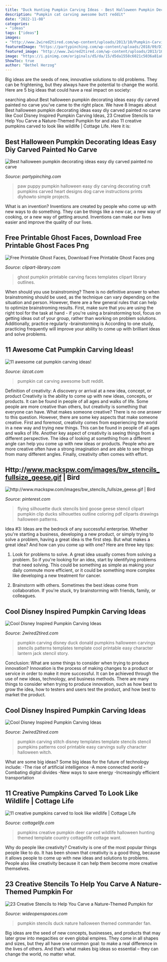 ```yaml
---
title: "Duck Hunting Pumpkin Carving Ideas - Best Halloween Pumpkin Decorating Ideas Easy Diy Carved Painted No Carve"
description: "Pumpkin cat carving awesome butt reddit"
date: "2022-11-08"
categories:
- "ideas"
tags: ["ideas"]
images:
- "http://www.2wired2tired.com/wp-content/uploads/2013/10/Pumpkin-Carving-Template-Stitch.jpg"
featuredImage: "https://partypinching.com/wp-content/uploads/2018/09/DIYHowto-Puppy-Paw-Print-Craft-Ideas-04.jpg"
featured_image: "http://www.2wired2tired.com/wp-content/uploads/2013/10/Pumpkin-Carving-Template-Stitch.jpg"
image: "https://i.pinimg.com/originals/d5/da/15/d5da1558c6021c5036a81a8907216bad.gif"
ShowToc: true
author: "Bethel Herzog"
---
```



Big ideas are the seeds of new, innovative solutions to old problems. They can be frightening, but they always have the potential to change the world. Here are 5 big ideas that could have a real impact on society:

	

		
searching about Best halloween pumpkin decorating ideas easy diy carved painted no carve you've came to the right place. We have 8 Images about Best halloween pumpkin decorating ideas easy diy carved painted no carve like Cool Disney Inspired Pumpkin Carving Ideas, 23 Creative Stencils to Help You Carve a Nature-Themed Pumpkin for and also 11 creative pumpkins carved to look like wildlife | Cottage Life. Here it is:
		
    
## Best Halloween Pumpkin Decorating Ideas Easy Diy Carved Painted No Carve

<img loading=lazy src="https://partypinching.com/wp-content/uploads/2018/09/DIYHowto-Puppy-Paw-Print-Craft-Ideas-04.jpg" onerror="this.onerror=null;this.src='https://tse4.mm.bing.net/th?id=OIP.A1fIK9OnJwUBpnsEu7JDQwHaGo&amp;pid=15.1';" alt="Best halloween pumpkin decorating ideas easy diy carved painted no carve">

_Source: partypinching.com_

>paw puppy pumpkin halloween easy diy carving decorating craft pumpkins carved heart designs dog carve instructions prints diyhowto simple projects. 

	

What is an invention?
Inventions are created by people who come up with new ways to do something. They can be things like a new car, a new way of cooking, or a new way of getting around. Inventions can make our lives easier and improve the quality of our lives.

    
## Free Printable Ghost Faces, Download Free Printable Ghost Faces Png

<img loading=lazy src="http://clipart-library.com/images/8iEjEggia.jpg" onerror="this.onerror=null;this.src='https://tse1.mm.bing.net/th?id=OIP.EywkjLcR5BeI6xTo-XttSQHaJl&amp;pid=15.1';" alt="Free Printable Ghost Faces, Download Free Printable Ghost Faces png">

_Source: clipart-library.com_

>ghost pumpkin printable carving faces templates clipart library outlines. 

	

When should you use brainstroming?
There is no definitive answer to when brainstroming should be used, as the technique can vary depending on the situation and person. However, there are a few general rules that can help to optimize brainstroming results. First, make sure that you are using the right tool for the task at hand - if you're using a brainstorming tool, focus on getting ideas out of your group, rather than working on problem solutions. Additionally, practice regularly -brainstorming is According to one study, practicing frequently will improve your ability to come up with brilliant ideas and solve problems.

    
## 11 Awesome Cat Pumpkin Carving Ideas!

<img loading=lazy src="https://www.iizcat.com/uploads/2016/10/ntuq5-fri30.jpg" onerror="this.onerror=null;this.src='https://tse3.mm.bing.net/th?id=OIP._RvO_QuO0sCRyd5Q2tR1kQHaJ3&amp;pid=15.1';" alt="11 awesome cat pumpkin carving ideas!">

_Source: iizcat.com_

>pumpkin cat carving awesome butt reddit. 

	

Definition of creativity: A discovery or arrival at a new idea, concept, or product
Creativity is the ability to come up with new ideas, concepts, or products. It can be found in people of all ages and walks of life. Some people are more creative than others, but creativity is something that everyone can have. What makes someone creative? There is no one answer to this question. However, there are some key aspects that make someone creative. First and foremost, creativity comes from experiencing the world in a new way and trying new things. This can be found in people of all ages and walks of life. Another key aspect of creativity is seeing things from a different perspective. The idea of looking at something from a different angle can help you come up with new ideas or products. People who are more creative often have a strong imagination and are able to see things from many different angles. Finally, creativity often comes with effort.

    
## Http://www.mackspw.com/images/bw_stencils_fullsize_geese.gif | Bird

<img loading=lazy src="https://i.pinimg.com/originals/d5/da/15/d5da1558c6021c5036a81a8907216bad.gif" onerror="this.onerror=null;this.src='https://tse1.mm.bing.net/th?id=OIP.m2q7GvpiV1zGQlioYM39zgHaHa&amp;pid=15.1';" alt="http://www.mackspw.com/images/bw_stencils_fullsize_geese.gif | Bird">

_Source: pinterest.com_

>flying silhouette duck stencils bird goose geese stencil clipart pumpkin clip ducks silhouettes outline coloring pdf cliparts drawings halloween patterns. 

	

Idea #3:
Ideas are the bedrock of any successful enterprise. Whether you're starting a business, developing a new product, or simply trying to solve a problem, having a great idea is the first step.
But what makes a great idea? And how can you come up with one? Here are three key tips:

1. Look for problems to solve. A great idea usually comes from solving a problem. So if you're looking for an idea, start by identifying problems that need solving. This could be something as simple as making your daily commute more efficient, or it could be something more complex like developing a new treatment for cancer.

2. Brainstorm with others. Sometimes the best ideas come from collaboration. If you're stuck, try brainstorming with friends, family, or colleagues.

    
## Cool Disney Inspired Pumpkin Carving Ideas

<img loading=lazy src="http://www.2wired2tired.com/wp-content/uploads/2013/10/Pumpkin-Carving-Template-Donald-Duck.jpg" onerror="this.onerror=null;this.src='https://tse3.mm.bing.net/th?id=OIP.g9yOXQ26NLkNTiC4j2F6iAHaHa&amp;pid=15.1';" alt="Cool Disney Inspired Pumpkin Carving Ideas">

_Source: 2wired2tired.com_

>pumpkin carving disney duck donald pumpkins halloween carvings stencils patterns templates template cool printable easy character lantern jack stencil story. 

	

Conclusion: What are some things to consider when trying to produce innovation?
Innovation is the process of making changes to a product or service in order to make it more successful. It can be achieved through the use of new ideas, technology, and business methods. There are many things to consider when trying to produce innovation, such as how best to grow the idea, how to testers and users test the product, and how best to market the product.

    
## Cool Disney Inspired Pumpkin Carving Ideas

<img loading=lazy src="http://www.2wired2tired.com/wp-content/uploads/2013/10/Pumpkin-Carving-Template-Stitch.jpg" onerror="this.onerror=null;this.src='https://tse3.mm.bing.net/th?id=OIP.c-8RXeNfN0u4Tso3IAu3NwHaHa&amp;pid=15.1';" alt="Cool Disney Inspired Pumpkin Carving Ideas">

_Source: 2wired2tired.com_

>pumpkin carving stitch disney templates template stencils stencil pumpkins patterns cool printable easy carvings sully character halloween witch. 

	

What are some big ideas?
Some big ideas for the future of technology include: 
-The rise of artificial intelligence 
-A more connected world 
-Combating digital divides 
-New ways to save energy 
-Increasingly efficient transportation

    
## 11 Creative Pumpkins Carved To Look Like Wildlife | Cottage Life

<img loading=lazy src="https://cottagelife.com/wp-content/uploads/2015/10/49e204336f19dd0e998de717ca9f8350-1024x768.jpg" onerror="this.onerror=null;this.src='https://tse2.mm.bing.net/th?id=OIP.q2dNpnaFyS3EN_v_Do-VlQHaFj&amp;pid=15.1';" alt="11 creative pumpkins carved to look like wildlife | Cottage Life">

_Source: cottagelife.com_

>pumpkins creative pumpkin deer carved wildlife halloween hunting themed template country cottagelife cottage want. 

	

Why do people like creativity?
Creativity is one of the most popular things people like to do. It has been shown that creativity is a good thing, because it allows people to come up with new ideas and solutions to problems. People also like creativity because it can help them become more creative themselves.

    
## 23 Creative Stencils To Help You Carve A Nature-Themed Pumpkin For

<img loading=lazy src="http://cdn0.wideopenspaces.com/wp-content/uploads/2015/10/pc8-1024x678.jpg" onerror="this.onerror=null;this.src='https://tse2.mm.bing.net/th?id=OIP.7wHZ4VKOFeyGE3_uHblIgQHaE5&amp;pid=15.1';" alt="23 Creative Stencils to Help You Carve a Nature-Themed Pumpkin for">

_Source: wideopenspaces.com_

>pumpkin stencils duck nature halloween themed commander fan. 

	

Big ideas are the seed of new concepts, businesses, and products that may later grow into megacities or even global empires. They come in all shapes and sizes, but they all have one common goal: to make a real difference in the lives of others. And that’s what makes big ideas so essential – they can change the world, no matter what.

